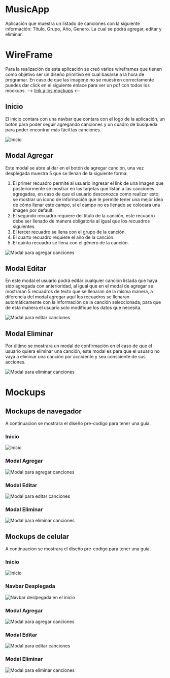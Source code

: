 # MusicApp
Aplicación que muestra un listado de canciones con la siguiente información: Titulo, Grupo, Año, Genero. La cual se podrá agregar, editar y eliminar.

# WireFrame

Para la realización de esta aplicación se creó varios wireframes que tienen como objetivo ser un diseño primitivo en cual basarse a la hora de programar.
En caso de que las imagene no se muestren correctamente puedes dar click en el siguiente enlace para ver un pdf con todos los mockups. --> [link a los mockups](https://drive.google.com/file/d/1oPp1BJl4PU_M8HDV-jSZUDSHQ181NJYs/view?usp=sharing) <--

## Inicio
El inicio contara con una navbar que contara con el logo de la aplicación, un botón para poder seguir agregando canciones y un cuadro de búsqueda para poder encontrar más fácil las canciones.

![Inicio](http://drive.google.com/uc?export=view&id=1_DW5za_SUPEE31BaB0JEzA2ggtrz6WCp)

## Modal Agregar
Este modal se abre al dar en el botón de agregar canción, una vez desplegada muestra 5 que se llenan de la siguiente forma:
1. El primer recuadro permite al usuario ingresar el link de una imagen que posteriormente se mostrar en las tarjetas que listan a las canciones agregadas, en caso de que el usuario desconozca como realizar esto, se mostrar un icono de información que le permite tener una mejor idea de cómo llenar este campo, si el campo no es llenado se colocara una imagen por default.
2. El segundo recuadro requiere del título de la canción, este recuadro debe ser llenado de manera obligatoria al igual que los recuadros siguientes.
3. El tercer recuadro se llena con el grupo de la canción.
4. El cuarto recuadro requiere el año de la canción.
5. El quinto recuadro se llena con el género de la canción.

![Modal para agregar canciones](http://drive.google.com/uc?export=view&id=1kpLXh8Ce6TB3MHmQ7ovCDVyMXDB2SsYU)

## Modal Editar
En este modal el usuario podrá editar cualquier canción listada que haya sido agregada con anterioridad, al igual que en el modal de agregar se mostraran 5 recuadros de texto que se llenaran de la misma manera, a diferencia del modal agregar aquí los recuadros se llenaran automáticamente con la información de la canción seleccionada, para que de esta manera el usuario solo modifique los datos que necesita.

![Modal para editar canciones](http://drive.google.com/uc?export=view&id=1Udo5BaQOoI3PaOCMGqYytAzp8CCYp-lV)

## Modal Eliminar
Por último se mostrara un modal de confirmación en el caso de que el usuario quiera eliminar una canción, este modal es para que el usuario no vaya a eliminar una canción por accidente y sea consciente de sus acciones.

![Modal para eliminar canciones](http://drive.google.com/uc?export=view&id=1MyMhUByCap85IfMy4GHQad8taKkQiRG7)

# Mockups
## Mockups de navegador
A continuacion se mostrara el diseño pre-codigo para tener una guía.

### Inicio
![Inicio](http://drive.google.com/uc?export=view&id=1n8Kxml3Wd40FtRP84zP42pdtJDQ3iUSR)
### Modal Agregar
![Modal para agregar canciones](http://drive.google.com/uc?export=view&id=1NtbUr5mp2NcVqwii8tq5kLRTQMrdmZBh)
### Modal Editar
![Modal para editar canciones](http://drive.google.com/uc?export=view&id=1w97Fi7YW0lqlim0IatDH-AmVwCot-cgj)
### Modal Eliminar
![Modal para eliminar canciones](http://drive.google.com/uc?export=view&id=1EEwIrJ5Pho8MON2K97kdVdMWPYsdXVgw)

## Mockups de celular
A continuacion se mostrara el diseño pre-codigo para tener una guía.

### Inicio
![Inicio](http://drive.google.com/uc?export=view&id=1GhHE22rXNK0vf5di-UDQqwnkL7AENDU-)
### Navbar Desplegada
![Navbar deslpegada en el inicio](http://drive.google.com/uc?export=view&id=1UXGdnMBswNQa18uIT7L9zKcLU-FEa3ZC)
### Modal Agregar
![Modal para agregar canciones](http://drive.google.com/uc?export=view&id=177g34GYq5aMvMVCfOfoCTMTMTWDEXeh7)
### Modal Editar
![Modal para editar canciones](http://drive.google.com/uc?export=view&id=1OBUMxKqaTv60v3SOPIRd-1Bp_Px-wtTZ)
### Modal Eliminar
![Modal para eliminar canciones](http://drive.google.com/uc?export=view&id=1TnBDjCfbU-IViXvjLcMSfBAVeielzM1g)
